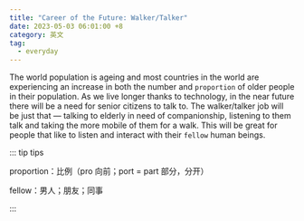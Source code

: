 ```yaml
---
title: "Career of the Future: Walker/Talker"
date: 2023-05-03 06:01:00 +8
category: 英文
tag:
  - everyday
---
```


The world population is ageing and most countries in the world are experiencing an increase in both the number and `proportion` of older people in their population. As we live longer thanks to technology, in the near future there will be a need for senior citizens to talk to. The walker/talker job will be just that — talking to elderly in need of companionship, listening to them talk and taking the more mobile of them for a walk. This will be great for people that like to listen and interact with their `fellow` human beings.

::: tip tips

proportion：比例（pro 向前；port = part 部分，分开）

fellow：男人；朋友；同事

:::
